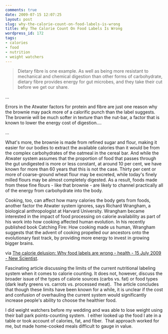 ```yaml
---
comments: true
date: 2009-07-15 12:07:25
layout: post
slug: why-the-calorie-count-on-food-labels-is-wrong
title: Why The Calorie Count On Food Labels Is Wrong
wordpress_id: 172
tags:
- calories
- food
- nutrition
- weight watchers
---
```


> Dietary fibre is one example. As well as being more resistant to mechanical and chemical digestion than other forms of carbohydrate, dietary fibre provides energy for gut microbes, and they take their cut before we get our share.

...

Errors in the Atwater factors for protein and fibre are just one reason why the brownie may pack more of a calorific punch than the label suggests. The brownie will be much softer in texture than the nut-bar, a factor that is known to lower the energy cost of digestion....

...

What's more, the brownie is made from refined sugar and flour, making it easier for our bodies to extract the available calories than it would be from the complex carbohydrates of the oatmeal in the cereal bar. And while the Atwater system assumes that the proportion of food that passes through the gut undigested is more or less constant, at around 10 per cent, we have known for more than 60 years that this is not the case. Thirty per cent or more of coarse-ground wheat flour may be excreted, while today's finely milled flours may be almost completely digested. As a result, foods made from these fine flours - like that brownie - are likely to channel practically all of the energy from carbohydrate into the body.

Cooking, too, can affect how many calories the body gets from foods, another factor the Atwater system ignores, says Richard Wrangham, a biological anthropologist at Harvard University. Wrangham became interested in the impact of food processing on calorie availability as part of his work into how cooking affected human evolution. In his recently published book Catching Fire: How cooking made us human, Wrangham suggests that the advent of cooking propelled our ancestors onto the evolutionary fast track, by providing more energy to invest in growing bigger brains.


via [The calorie delusion: Why food labels are wrong - health - 15 July 2009 - New Scientist](http://www.newscientist.com/article/mg20327171.200-the-calorie-delusion-why-food-labels-are-wrong.html?full=true).

Fascinating article discussing the limits of the current nutritional labeling system when it comes to calorie counting. It does not, however, discuss the broader issue of the types of calorie sources (carbs vs. fat) or food types (dark leafy greens vs. carrots vs. processed meat).  The article concludes that though these limits have been known for a while, it is unclear if the cost and confusion of overhauling the current system would significantly increase people's ability to choose the healthier food.

I did weight watchers before my wedding and was able to lose weight using their ball park points-counting system.  I either looked up the food I ate in a table or took account of calories, fat, and fiber.  That approach worked for me, but made home-cooked meals difficult to gauge in value.
